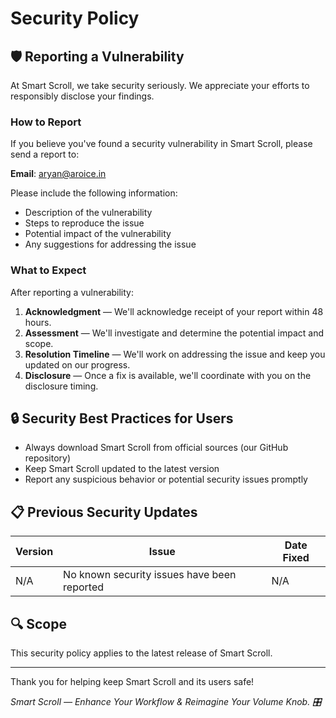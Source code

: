 # Security Policy

## 🛡️ Reporting a Vulnerability

At Smart Scroll, we take security seriously. We appreciate your efforts to responsibly disclose your findings.

### How to Report

If you believe you've found a security vulnerability in Smart Scroll, please send a report to:

**Email**: [aryan@aroice.in](mailto:aryan@aroice.in)

Please include the following information:
- Description of the vulnerability
- Steps to reproduce the issue
- Potential impact of the vulnerability
- Any suggestions for addressing the issue

### What to Expect

After reporting a vulnerability:

1. **Acknowledgment** — We'll acknowledge receipt of your report within 48 hours.
2. **Assessment** — We'll investigate and determine the potential impact and scope.
3. **Resolution Timeline** — We'll work on addressing the issue and keep you updated on our progress.
4. **Disclosure** — Once a fix is available, we'll coordinate with you on the disclosure timing.

## 🔒 Security Best Practices for Users

- Always download Smart Scroll from official sources (our GitHub repository)
- Keep Smart Scroll updated to the latest version
- Report any suspicious behavior or potential security issues promptly

## 📋 Previous Security Updates

| Version | Issue | Date Fixed |
|---------|-------|------------|
| N/A     | No known security issues have been reported | N/A |

## 🔍 Scope

This security policy applies to the latest release of Smart Scroll.

---

Thank you for helping keep Smart Scroll and its users safe!

*Smart Scroll — Enhance Your Workflow & Reimagine Your Volume Knob. 🎛️*